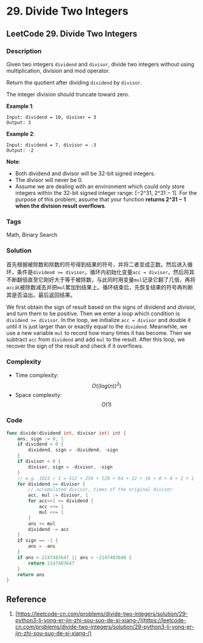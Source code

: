# 29. Divide Two Integers

## LeetCode 29. Divide Two Integers

### Description

Given two integers `dividend` and `divisor`, divide two integers without using multiplication, division and mod operator.

Return the quotient after dividing `dividend` by `divisor`.

The integer division should truncate toward zero.

**Example 1**:

```text
Input: dividend = 10, divisor = 3
Output: 3
```

**Example 2**:

```text
Input: dividend = 7, divisor = -3
Output: -2
```

**Note**:

* Both dividend and divisor will be 32-bit signed integers.
* The divisor will never be 0.
* Assume we are dealing with an environment which could only store integers within the 32-bit signed integer range: \[−2^31, 2^31 − 1\]. For the purpose of this problem, assume that your function **returns 2^31 − 1 when the division result overflows**.

### Tags

Math, Binary Search

### Solution

首先根据被除数和除数的符号得到结果的符号，并将二者变成正数。然后进入循环，条件是`dividend >= divisor`。循环内初始化变量`acc = divisor`，然后将其不断翻倍直至它刚好大于等于被除数，与此同时用变量`mul`记录它翻了几倍，再将`acc`从被除数减去并把`mul`累加到结果上。循环结束后，先恢复结果的符号再判断其是否溢出。最后返回结果。

We first obtain the sign of result based on the signs of dividend and divisor, and turn them to be positive. Then we enter a loop which condition is `dividend >= divisor`. In the loop, we initialize `acc = divisor` and double it until it is just larger than or exactly equal to the `dividend`. Meanwhile, we use a new variable `mul` to record how many times it has become. Then we subtract `acc` from `dividend` and add `mul` to the result. After this loop, we recover the sign of the result and check if it overflows.

### Complexity

* Time complexity: $$O((log(n))^2)$$
* Space complexity: $$O(1)$$

### Code

```go
func divide(dividend int, divisor int) int {
	ans, sign := 0, 1
	if dividend < 0 {
		dividend, sign = -dividend, -sign
	}
	if divisor < 0 {
		divisor, sign = -divisor, -sign
	}
	// e.g. 1023 / 1 = 512 + 256 + 128 + 64 + 32 + 16 + 8 + 4 + 2 + 1
	for dividend >= divisor {
		// accumulated divisor, times of the original divisor
		acc, mul := divisor, 1
		for acc<<1 <= dividend {
			acc <<= 1
			mul <<= 1
		}
		ans += mul
		dividend -= acc
	}
	if sign == -1 {
		ans = -ans
	}
	if ans > 2147483647 || ans < -2147483648 {
		return 2147483647
	}
	return ans
}
```

## Reference

1. [https://leetcode-cn.com/problems/divide-two-integers/solution/29-python3-li-yong-er-jin-zhi-sou-suo-de-si-xiang-/](https://leetcode-cn.com/problems/divide-two-integers/solution/29-python3-li-yong-er-jin-zhi-sou-suo-de-si-xiang-/)

